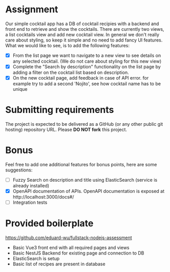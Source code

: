 # Assignment
Our simple cocktail app has a DB of cocktail recipies with a backend and front end to retrieve and show the cocktails. There are currently two views, a list cocktails view and add new cocktail view. In general we don't really care about styling, so keep it simple and no need to add fancy UI features. What we would like to see, is to add the following features:
- [x] From the list page we want to navigate to a new view to see details on any selected cocktail. (We do not care about styling for this new view)
- [x] Complete the "Search by description" functionality on the list page by adding a filter on the cocktail list based on description.
- [x] On the new cocktail page, add feedback in case of API error. for example try to add a second 'Nojito', see how cocktail name has to be unique

# Submitting requirements
The project is expected to be delivered as a GitHub (or any other public git
hosting) repository URL. Please **DO NOT fork** this project.

# Bonus
Feel free to add one additional features for bonus points, here are some suggestions:
- [ ] Fuzzy Search on description and title using ElasticSearch (service is already installed)
- [x] OpenAPI documentation of APIs.
      OpenAPI documentation is exposed at http://localhost:3000/docs#/
- [ ] Integration tests

# Provided boilerplate
https://github.com/eduard-wu/fullstack-nodejs-assessment
* Basic Vue3 front end with all required pages and views
* Basic NestJS Backend for existing page and connection to DB
* ElasticSearch is setup
* Basic list of recipes are present in database
